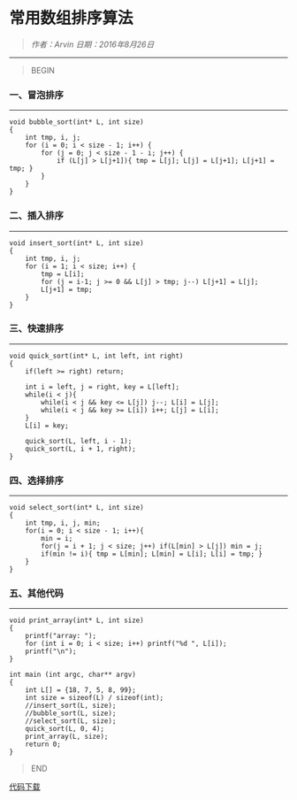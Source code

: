 
# 常用数组排序算法

> *作者：Arvin 日期：2016年8月26日*

---------------------------------

>BEGIN

### 一、冒泡排序
---------------------------------
    void bubble_sort(int* L, int size)
    {
        int tmp, i, j;
        for (i = 0; i < size - 1; i++) {
            for (j = 0; j < size - 1 - i; j++) {
                if (L[j] > L[j+1]){ tmp = L[j]; L[j] = L[j+1]; L[j+1] = tmp; }
            }
        }
    }
    
### 二、插入排序
---------------------------------
    void insert_sort(int* L, int size)
    {
	    int tmp, i, j;
	    for (i = 1; i < size; i++) {
		    tmp = L[i];
		    for (j = i-1; j >= 0 && L[j] > tmp; j--) L[j+1] = L[j];
		    L[j+1] = tmp;
	    }
    }

### 三、快速排序
---------------------------------
    void quick_sort(int* L, int left, int right)
    {
        if(left >= right) return;
        
        int i = left, j = right, key = L[left];
        while(i < j){
            while(i < j && key <= L[j]) j--; L[i] = L[j];
            while(i < j && key >= L[i]) i++; L[j] = L[i];
        }
        L[i] = key;
        
        quick_sort(L, left, i - 1);
        quick_sort(L, i + 1, right);
    }

### 四、选择排序
---------------------------------
    void select_sort(int* L, int size)
    {
        int tmp, i, j, min;
        for(i = 0; i < size - 1; i++){
            min = i;
            for(j = i + 1; j < size; j++) if(L[min] > L[j]) min = j;
            if(min != i){ tmp = L[min]; L[min] = L[i]; L[i] = tmp; }
        }
    }

### 五、其他代码
---------------------------------
    void print_array(int* L, int size) 
    {
	    printf("array: ");
	    for (int i = 0; i < size; i++) printf("%d ", L[i]);
	    printf("\n");
    }

    int main (int argc, char** argv) 
    {
	    int L[] = {18, 7, 5, 8, 99};
	    int size = sizeof(L) / sizeof(int);
	    //insert_sort(L, size);
        //bubble_sort(L, size);
        //select_sort(L, size);
        quick_sort(L, 0, 4);
        print_array(L, size);
	    return 0;
    }

>END

[代码下载](documents/array_sort.zip)

